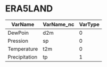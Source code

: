 # ERA5LAND



 | **VarName** | **VarName_nc** | **VarType** |
 | ------------| ------------ |-----------|
 |   DewPoin   |     d2m      |      0    | 
 |   Pression  |     sp       |      0    | 
 | Temperature |     t2m      |      0    | 
 |Precipitation  |     tp     |     1    | 
